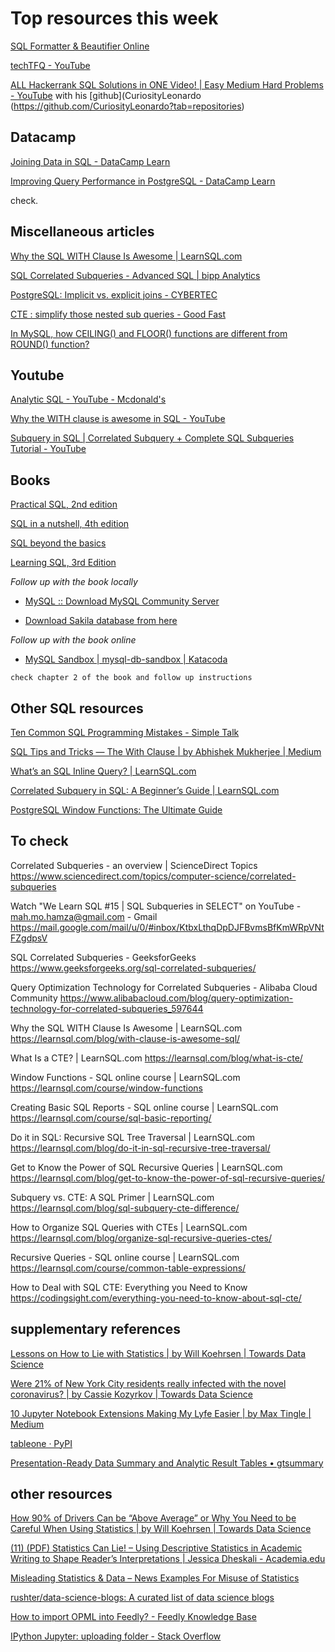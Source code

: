 # Top resources this week

[SQL Formatter & Beautifier Online](https://codebeautify.org/sqlformatter)

[techTFQ - YouTube](https://www.youtube.com/c/techTFQ)

[ALL Hackerrank SQL Solutions in ONE Video! | Easy Medium Hard Problems - YouTube](https://www.youtube.com/watch?v=vpzO8QTrgbc) with his [github](CuriosityLeonardo (https://github.com/CuriosityLeonardo?tab=repositories)

## Datacamp  

[Joining Data in SQL - DataCamp Learn](https://app.datacamp.com/learn/courses/joining-data-in-sql) 

[Improving Query Performance in PostgreSQL - DataCamp Learn](https://app.datacamp.com/learn/courses/improving-query-performance-in-postgresql)

check. 


## Miscellaneous articles  

[Why the SQL WITH Clause Is Awesome | LearnSQL.com](https://learnsql.com/blog/with-clause-is-awesome-sql/)  

[SQL Correlated Subqueries - Advanced SQL | bipp Analytics](https://bipp.io/sql-tutorial/advanced-sql/sql-correlated-subqueries/) 

[PostgreSQL: Implicit vs. explicit joins - CYBERTEC](https://www.cybertec-postgresql.com/en/postgressql-implicit-vs-explicit-joins/) 

[CTE : simplify those nested sub queries - Good Fast](https://blog.goodfast.info/post/cte-sub-queries-simplified/)

[In MySQL, how CEILING() and FLOOR() functions are different from ROUND() function?](https://www.tutorialspoint.com/In-MySQL-how-CEILING-and-FLOOR-functions-are-different-from-ROUND-function#:~:text=ROUND()%20function%20rounds%20the,%2C%20towards%20zero%2C%20always%20down.)


## Youtube  

[Analytic SQL - YouTube - Mcdonald's](https://www.youtube.com/playlist?list=PLJMaoEWvHwFIUwMrF4HLnRksF0H8DHGtt)

[Why the WITH clause is awesome in SQL - YouTube](https://www.youtube.com/watch?v=Gm8N_yip0Ek) 

  [Subquery in SQL | Correlated Subquery + Complete SQL Subqueries Tutorial - YouTube](https://www.youtube.com/watch?v=nJIEIzF7tDw&t=398s)



## Books  

[Practical SQL, 2nd edition](https://www.amazon.com/Practical-SQL-2nd-Beginners-Storytelling/dp/1718501064)

[SQL in a nutshell, 4th edition](https://learning.oreilly.com/library/view/sql-in-a/9781492088851/)

[SQL beyond the basics](https://learning.oreilly.com/videos/sql-beyond-the/9781771373449/)


[Learning SQL, 3rd Edition](https://learning.oreilly.com/library/view/learning-sql-3rd/9781492057604/) 

  *Follow up with the book locally*    
  -  [MySQL :: Download MySQL Community Server](https://dev.mysql.com/downloads/mysql/)   
 
  -  [Download Sakila database from here](https://dev.mysql.com/doc/index-other.html)   

  *Follow up with the book online*  

  -  [MySQL Sandbox | mysql-db-sandbox | Katacoda](https://www.katacoda.com/mysql-db-sandbox/scenarios/mysql-sandbox)   

    check chapter 2 of the book and follow up instructions 


## Other SQL resources

[Ten Common SQL Programming Mistakes - Simple Talk](https://www.red-gate.com/simple-talk/databases/sql-server/t-sql-programming-sql-server/ten-common-sql-programming-mistakes/)

[SQL Tips and Tricks — The With Clause | by Abhishek Mukherjee | Medium](https://medium.com/@abhishekblogger/sql-tips-and-tricks-the-with-clause-1a78af758af7) 

[What’s an SQL Inline Query? | LearnSQL.com](https://learnsql.com/blog/inline-query-in-sql/#:~:text=The%20first%20difference%20is%20that,work%20as%20a%20single%20value.) 

[Correlated Subquery in SQL: A Beginner’s Guide | LearnSQL.com](https://learnsql.com/blog/correlated-sql-subqueries-newbies/)

[PostgreSQL Window Functions: The Ultimate Guide](https://www.postgresqltutorial.com/postgresql-window-function/)


## To check  

Correlated Subqueries - an overview | ScienceDirect Topics
https://www.sciencedirect.com/topics/computer-science/correlated-subqueries


Watch "We Learn SQL #15 | SQL Subqueries in SELECT" on YouTube - mah.mo.hamza@gmail.com - Gmail
https://mail.google.com/mail/u/0/#inbox/KtbxLthqDpDJFBvmsBfKmWRpVNtFZgdpsV 

SQL Correlated Subqueries - GeeksforGeeks
https://www.geeksforgeeks.org/sql-correlated-subqueries/ 

Query Optimization Technology for Correlated Subqueries - Alibaba Cloud Community
https://www.alibabacloud.com/blog/query-optimization-technology-for-correlated-subqueries_597644


Why the SQL WITH Clause Is Awesome | LearnSQL.com
https://learnsql.com/blog/with-clause-is-awesome-sql/

What Is a CTE? | LearnSQL.com
https://learnsql.com/blog/what-is-cte/

Window Functions - SQL online course | LearnSQL.com
https://learnsql.com/course/window-functions

Creating Basic SQL Reports - SQL online course | LearnSQL.com
https://learnsql.com/course/sql-basic-reporting/

Do it in SQL: Recursive SQL Tree Traversal | LearnSQL.com
https://learnsql.com/blog/do-it-in-sql-recursive-tree-traversal/

Get to Know the Power of SQL Recursive Queries | LearnSQL.com
https://learnsql.com/blog/get-to-know-the-power-of-sql-recursive-queries/

Subquery vs. CTE: A SQL Primer | LearnSQL.com
https://learnsql.com/blog/sql-subquery-cte-difference/

How to Organize SQL Queries with CTEs | LearnSQL.com
https://learnsql.com/blog/organize-sql-recursive-queries-ctes/

Recursive Queries - SQL online course | LearnSQL.com
https://learnsql.com/course/common-table-expressions/


How to Deal with SQL CTE: Everything you Need to Know
https://codingsight.com/everything-you-need-to-know-about-sql-cte/ 































## supplementary references 


[Lessons on How to Lie with Statistics | by Will Koehrsen | Towards Data Science](https://towardsdatascience.com/lessons-from-how-to-lie-with-statistics-57060c0d2f19)


[Were 21% of New York City residents really infected with the novel coronavirus? | by Cassie Kozyrkov | Towards Data Science](https://towardsdatascience.com/were-21-of-new-york-city-residents-really-infected-with-covid-19-aab6ebefda0) 


[10 Jupyter Notebook Extensions Making My Lyfe Easier | by Max Tingle | Medium](https://medium.com/@maxtingle/10-jupyter-notebook-extensions-making-my-lyfe-easier-f40139a334ce) 


[tableone · PyPI](https://pypi.org/project/tableone/)

[Presentation-Ready Data Summary and Analytic Result Tables • gtsummary](http://www.danieldsjoberg.com/gtsummary/) 


## other resources   

[How 90% of Drivers Can be “Above Average” or Why You Need to be Careful When Using Statistics | by Will Koehrsen | Towards Data Science](https://towardsdatascience.com/how-90-of-drivers-can-be-above-average-or-why-you-need-to-be-careful-when-talking-statistics-3df7be5cb116)


[(11) (PDF) Statistics Can Lie! – Using Descriptive Statistics in Academic Writing to Shape Reader’s Interpretations | Jessica Dheskali - Academia.edu](https://www.academia.edu/43624921/Statistics_Can_Lie_Using_Descriptive_Statistics_in_Academic_Writing_to_Shape_Reader_s_Interpretations) 
 
[Misleading Statistics & Data – News Examples For Misuse of Statistics](https://www.datapine.com/blog/misleading-statistics-and-data/) 

[rushter/data-science-blogs: A curated list of data science blogs](https://github.com/rushter/data-science-blogs)

[How to import OPML into Feedly? - Feedly Knowledge Base](https://feedly.helpscoutdocs.com/article/51-how-to-import-opml-into-feedly)

[IPython Jupyter: uploading folder - Stack Overflow](https://stackoverflow.com/questions/34734714/ipython-jupyter-uploading-folder)


